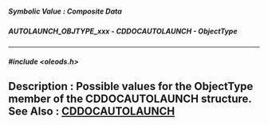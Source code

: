 ##### Symbolic Value : Composite Data
##### AUTOLAUNCH_OBJTYPE_xxx - CDDOCAUTOLAUNCH - ObjectType
---
##### #include <oleods.h>
**Description :**
Possible values for the ObjectType member of the CDDOCAUTOLAUNCH structure.
**See Also :**
[CDDOCAUTOLAUNCH](D:/md_files/CDDOCAUTOLAUNCH.md)
---
